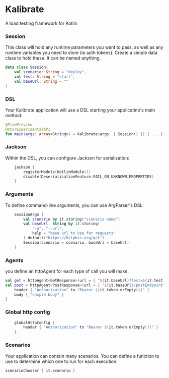# Kalibrate
A load testing framework for Kotlin

### Session
This class will hold any runtime parameters you want to pass, as well as any runtime variables you need to store (ie auth tokens).
Create a simple data class to hold these. It can be named anything.
```kotlin
data class Session(
    val scenario: String = "deploy",
    val test: String = "start",
    val baseUrl: String = ""
)

```

### DSL
Your Kalibrate application will use a DSL starting your applicatino's main method:

```kotlin
@FlowPreview
@KtorExperimentalAPI
fun main(args: Array<String>) = kalibrate(args, { Session() }) { ... }
```

### Jackson
Within the DSL, you can configure Jackson for serialization:
```kotlin
    jackson {
        registerModule(KotlinModule())
        disable(DeserializationFeature.FAIL_ON_UNKNOWN_PROPERTIES)
    }
```

### Arguments
To define command-line arguments, you can use ArgParser's DSL:
```kotlin
    sessionArgs {
        val scenario by it.storing("scenario name")
        val baseUrl: String by it.storing(
            "-u", "--url",
            help = "base url to use for requests"
        ).default("https://httpbin.org/get")
        Session(scenario = scenario, baseUrl = baseUrl)
    }
```



### Agents
you define an httpAgent for each type of call you will make:
```kotlin
val get = httpAgent<GetResponse>(url = { "${it.baseUrl}?test=${it.test}" })
val post = httpAgent<PostResponse>(url = { "${it.baseUrl}/postEndpoint" }){
    header { "Authorization" to "Bearer ${it.token.orEmpty()}" }
    body { "sample body" }
}
```

### Global http config
```kotlin
    globalHttpConfig {
        header { "Authorization" to "Bearer ${it.token.orEmpty()}" }
    }
```

### Scenarios
Your application can contain many scenarios. You can define a function to use to determine which one to run for each execution:
```kotlin
scenarioChooser { it.scenario }
```
